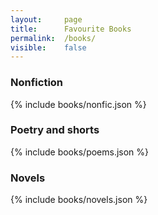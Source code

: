```yaml
---
layout: 	page
title: 		Favourite Books
permalink:	/books/
visible:	false
---
```


<div class="accordion">
<h3>Nonfiction</h3>
<div> {%	include books/nonfic.json	%}	</div>

<h3>Poetry and shorts</h3>
<div> {%	include books/poems.json	%}	</div>

<h3>Novels</h3>
<div> {%	include books/novels.json	%}	</div>

